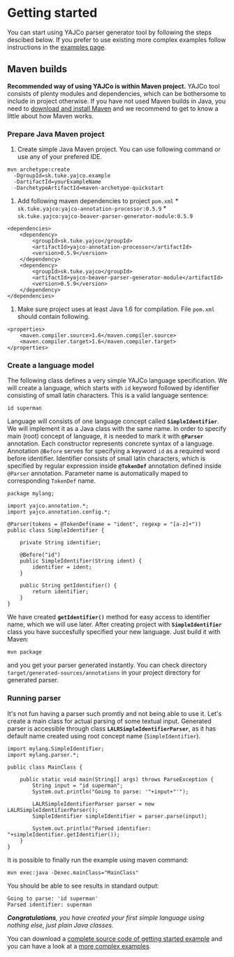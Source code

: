 # Getting started #

You can start using YAJCo parser generator tool by following the steps descibed below. If you prefer to use existing more complex examples follow instructions in the [examples page](Examples.md).

## Maven builds ##

**Recommended way of using YAJCo is within Maven project.** YAJCo tool consists of plenty modules and dependencies, which can be bothersome to include in project otherwise. If you have not used Maven builds in Java, you need to [download and install Maven](http://maven.apache.org/) and we recommend to get to know a little about how Maven works.

### Prepare Java Maven project ###
  1. Create simple Java Maven project. You can use following command or use any of your prefered IDE.
```
mvn archetype:create 
  -DgroupId=sk.tuke.yajco.example
  -DartifactId=yourExampleName
  -DarchetypeArtifactId=maven-archetype-quickstart
```
  1. Add following maven dependencies to project `pom.xml`
    * `sk.tuke.yajco:yajco-annotation-processor:0.5.9`
    * `sk.tuke.yajco:yajco-beaver-parser-generator-module:0.5.9`
```
<dependencies>
    <dependency>
        <groupId>sk.tuke.yajco</groupId>
        <artifactId>yajco-annotation-processor</artifactId>
        <version>0.5.9</version>
    </dependency>
    <dependency>
        <groupId>sk.tuke.yajco</groupId>
        <artifactId>yajco-beaver-parser-generator-module</artifactId>
        <version>0.5.9</version>
    </dependency>
</dependencies>
```
  1. Make sure project uses at least Java 1.6 for compilation. File `pom.xml` should contain following.
```
<properties>
    <maven.compiler.source>1.6</maven.compiler.source>
    <maven.compiler.target>1.6</maven.compiler.target>
</properties>
```

### Create a language model ###
The following class defines a very simple YAJCo language specification. We will create a language, which starts with `id` keyword followed by identifier consisting of small latin characters. This is a valid language sentence:

`id superman`

Language will consists of one language concept called **`SimpleIdentifier`**. We will implement it as a Java class with the same name. In order to specify main (root) concept of language, it is needed to mark it with **`@Parser`** annotation. Each constructor represents concrete syntax of a language. Annotation `@Before` serves for specifying a keyword `id` as a required word before identifier. Identifier consists of small latin characters, which is specified by regular expression inside **`@TokenDef`** annotation defined inside `@Parser` annotation. Parameter name is automatically maped to corresponding `TokenDef` name.
```
package mylang;

import yajco.annotation.*;
import yajco.annotation.config.*;

@Parser(tokens = @TokenDef(name = "ident", regexp = "[a-z]+"))
public class SimpleIdentifier {

    private String identifier;

    @Before("id")
    public SimpleIdentifier(String ident) {
        identifier = ident;
    }

    public String getIdentifier() {
        return identifier;
    }
}
```
We have created **`getIdentifier()`** method for easy access to identifier name, which we will use later. After creating project with **`SimpleIdentifier`** class you have succesfully specified your new language. Just build it with Maven:
```
mvn package
```
and you get your parser generated instantly. You can check directory `target/generated-sources/annotations` in your project directory for generated parser.

### Running parser ###
It's not fun having a parser such promtly and not being able to use it. Let's create a main class for actual parsing of some textual input. Generated parser is accessible through class **`LALRSimpleIdentifierParser`**, as it has default name created using root concept name (`SimpleIdentifier`).

```
import mylang.SimpleIdentifier;
import mylang.parser.*;

public class MainClass {

    public static void main(String[] args) throws ParseException {
        String input = "id superman";
        System.out.println("Going to parse: '"+input+"'");

        LALRSimpleIdentifierParser parser = new LALRSimpleIdentifierParser();
        SimpleIdentifier simpleIdentifier = parser.parse(input);

        System.out.println("Parsed identifier: "+simpleIdentifier.getIdentifier());
    }
}
```

It is possible to finally run the example using maven command:

```
mvn exec:java -Dexec.mainClass="MainClass"
```

You should be able to see results in standard output:

```
Going to parse: 'id superman'
Parsed identifier: superman
```

_**Congratulations**, you have created your first simple language using nothing else, just plain Java classes._

You can download a [complete source code of getting started example](https://yajco.googlecode.com/svn/examples/yajco-example-gettingStarted.zip) and you can have a look at a [more complex examples](Examples.md).
